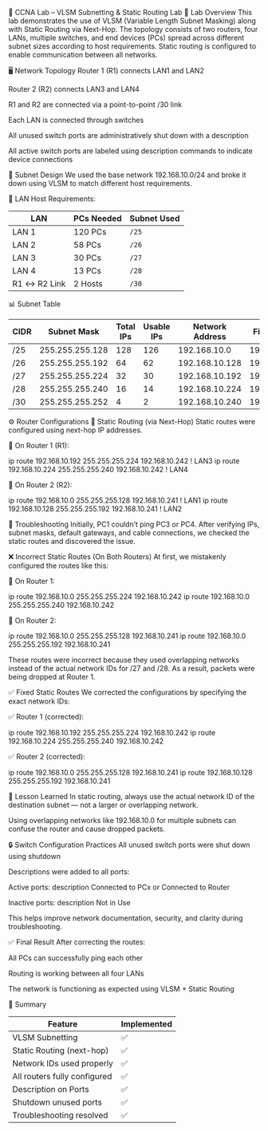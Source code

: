 🔧 CCNA Lab – VLSM Subnetting & Static Routing Lab
📘 Lab Overview
This lab demonstrates the use of VLSM (Variable Length Subnet Masking) along with Static Routing via Next-Hop. The topology consists of two routers, four LANs, multiple switches, and end devices (PCs) spread across different subnet sizes according to host requirements. Static routing is configured to enable communication between all networks.

🖥️ Network Topology
Router 1 (R1) connects LAN1 and LAN2

Router 2 (R2) connects LAN3 and LAN4

R1 and R2 are connected via a point-to-point /30 link

Each LAN is connected through switches

All unused switch ports are administratively shut down with a description

All active switch ports are labeled using description commands to indicate device connections

🧩 Subnet Design
We used the base network 192.168.10.0/24 and broke it down using VLSM to match different host requirements.

🔢 LAN Host Requirements:

| LAN          | PCs Needed | Subnet Used |
| ------------ | ---------- | ----------- |
| LAN 1        | 120 PCs    | `/25`       |
| LAN 2        | 58 PCs     | `/26`       |
| LAN 3        | 30 PCs     | `/27`       |
| LAN 4        | 13 PCs     | `/28`       |
| R1 ↔ R2 Link | 2 Hosts    | `/30`       |


📊 Subnet Table

| CIDR | Subnet Mask     | Total IPs | Usable IPs | Network Address | First Usable IP | Last Usable IP | Broadcast Address |
| ---- | --------------- | --------- | ---------- | --------------- | --------------- | -------------- | ----------------- |
| /25  | 255.255.255.128 | 128       | 126        | 192.168.10.0    | 192.168.10.1    | 192.168.10.126 | 192.168.10.127    |
| /26  | 255.255.255.192 | 64        | 62         | 192.168.10.128  | 192.168.10.129  | 192.168.10.190 | 192.168.10.191    |
| /27  | 255.255.255.224 | 32        | 30         | 192.168.10.192  | 192.168.10.193  | 192.168.10.222 | 192.168.10.223    |
| /28  | 255.255.255.240 | 16        | 14         | 192.168.10.224  | 192.168.10.225  | 192.168.10.238 | 192.168.10.239    |
| /30  | 255.255.255.252 | 4         | 2          | 192.168.10.240  | 192.168.10.241  | 192.168.10.242 | 192.168.10.243    |


⚙️ Router Configurations
🔁 Static Routing (via Next-Hop)
Static routes were configured using next-hop IP addresses.

📍 On Router 1 (R1):

ip route 192.168.10.192 255.255.255.224 192.168.10.242  ! LAN3
ip route 192.168.10.224 255.255.255.240 192.168.10.242  ! LAN4

📍 On Router 2 (R2):

ip route 192.168.10.0 255.255.255.128 192.168.10.241    ! LAN1
ip route 192.168.10.128 255.255.255.192 192.168.10.241  ! LAN2


🐞 Troubleshooting
Initially, PC1 couldn’t ping PC3 or PC4. After verifying IPs, subnet masks, default gateways, and cable connections, we checked the static routes and discovered the issue.

❌ Incorrect Static Routes (On Both Routers)
At first, we mistakenly configured the routes like this:

🔴 On Router 1:

ip route 192.168.10.0 255.255.255.224 192.168.10.242
ip route 192.168.10.0 255.255.255.240 192.168.10.242


🔴 On Router 2:

ip route 192.168.10.0 255.255.255.128 192.168.10.241
ip route 192.168.10.0 255.255.255.192 192.168.10.241

These routes were incorrect because they used overlapping networks instead of the actual network IDs for /27 and /28. As a result, packets were being dropped at Router 1.

✅ Fixed Static Routes
We corrected the configurations by specifying the exact network IDs:

✅ Router 1 (corrected):

ip route 192.168.10.192 255.255.255.224 192.168.10.242
ip route 192.168.10.224 255.255.255.240 192.168.10.242


✅ Router 2 (corrected):

ip route 192.168.10.0 255.255.255.128 192.168.10.241
ip route 192.168.10.128 255.255.255.192 192.168.10.241

🎯 Lesson Learned
In static routing, always use the actual network ID of the destination subnet — not a larger or overlapping network.

Using overlapping networks like 192.168.10.0 for multiple subnets can confuse the router and cause dropped packets.

🔒 Switch Configuration Practices
All unused switch ports were shut down using shutdown

Descriptions were added to all ports:

Active ports: description Connected to PCx or Connected to Router

Inactive ports: description Not in Use

This helps improve network documentation, security, and clarity during troubleshooting.

✅ Final Result
After correcting the routes:

All PCs can successfully ping each other

Routing is working between all four LANs

The network is functioning as expected using VLSM + Static Routing

🧠 Summary

| Feature                      | Implemented |
| ---------------------------- | ----------- |
| VLSM Subnetting              | ✅           |
| Static Routing (next-hop)    | ✅           |
| Network IDs used properly    | ✅           |
| All routers fully configured | ✅           |
| Description on Ports         | ✅           |
| Shutdown unused ports        | ✅           |
| Troubleshooting resolved     | ✅           |

